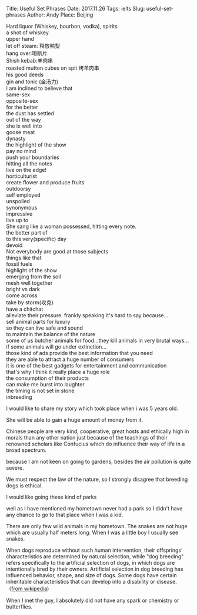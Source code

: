 Title: Useful Set Phrases
Date: 2017.11.26
Tags: ielts
Slug: useful-set-phrases
Author: Andy
Place: Beijing

Hard liquor (Whiskey, bourbon, vodka), spirits          
a shot of whiskey  
upper hand  
let off steam: 释放鸭梨  
hang over:喝断片  
Shish kebab:羊肉串  
roasted mutton cubes on spit  烤羊肉串   
his good deeds  
gin and tonic (金汤力)  
I am inclined to believe that  
same-sex  
opposite-sex  
for the better  
the dust has settled  
out of the way  
she is well into  
goose meat   
dynasty   
the highlight of the show  
pay no mind  
push your boundaries  
hitting all the notes  
live on the edge!  
horticulturist  
create flower and produce fruits  
outdoorsy  
self employed  
unspoiled  
synonymous  
impressive  
live up to  
She sang like a woman possessed, hitting every note.  
the better part of  
to this very(specific) day  
devoid  
Not everybody are good at those subjects  
things like that  
fossil fuels  
highlight of the show  
emerging from the soil  
mesh well together  
bright vs dark  
come across  
take by storm(攻克)  
have a chitchat   
alleviate their pressure.
frankly speaking it's hard to say because...   
sell animal parts for luxury  
so they can live safe and sound  
to maintain the balance of the nature   
some of us butcher animals for food...they kill animals in  very brutal ways...   
if some animals will go under extinction...  
those kind of ads provide the best information that you need  
they are able to attract a huge number of consumers  
it is one of the best gadgets for entertainment and communication   
that's why I think it really place a huge role   
the consumption of their products   
can make me burst into laughter   
the timing is not set in stone   
inbreeding  



I would like to share my story which took place when i was 5 years old.  

She will be able to gain a huge amount of money from it.

Chinese people are very kind, cooperative, great hosts and ethically high in morals than any other nation just because of the teachings of their renowned scholars like Confucius which do influence their way of life in a broad spectrum.

because I am not keen on  going to gardens, besides the air pollution is quite severe. 

We must respect the law of the nature, so I strongly disagree that breeding dogs is ethical.  

I would like going these kind of parks

well as I have mentioned my hometown never had a park so I didn't have any chance to go to that place when I was a kid.  

There are only few wild animals in my hometown. The snakes are not huge which are usually half meters long. When I was a little boy I usually see snakes.


When dogs reproduce without such human intervention, their offsprings' characteristics are determined by natural selection, 
while "dog breeding" refers specifically to the artificial selection of dogs, in which dogs are intentionally bred by their owners.
Artificial selection in dog breeding has influenced behavior, shape, and size of dogs. Some dogs have certain inheritable
characteristics that can develop into a disability or disease.（[from wikipedia](https://en.wikipedia.org/wiki/Dog_breeding))


When I met the guy, I absolutely did not have any spark or chemistry or butterflies.



